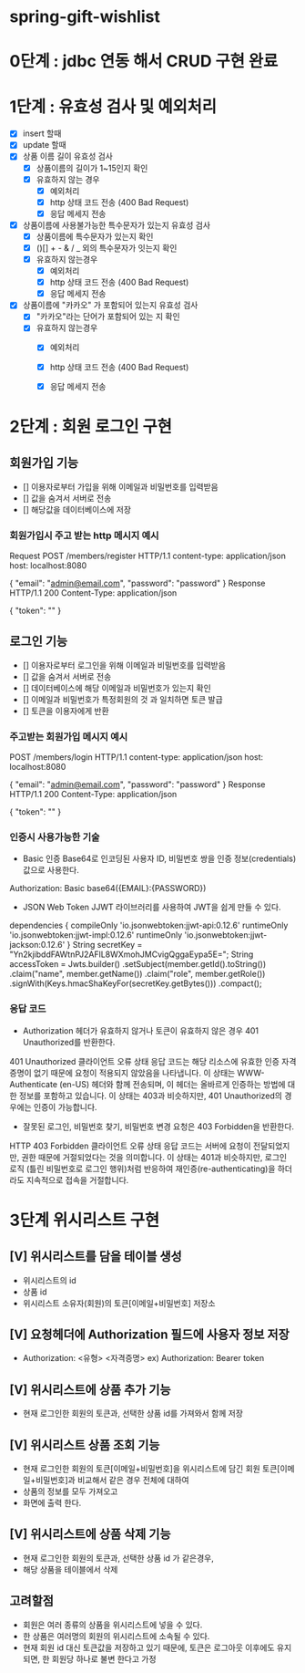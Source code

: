 # spring-gift-wishlist
# 0단계 :  jdbc 연동 해서 CRUD 구현 완료
# 1단계 : 유효성 검사 및 예외처리
- [x] insert 할때 
- [x] update 할때 
- [x] 상품 이름 길이 유효성 검사 
    - [x] 상품이름의 길이가 1~15인지 확인
    - [x] 유효하지 않는 경우
        - [x] 예외처리
        - [x] http 상태 코드 전송 (400 Bad Request)
        - [x] 응답 메세지 전송 

- [x] 상품이름에 사용불가능한 특수문자가 있는지 유효성 검사 
    - [x] 상품이름에 특수문자가 있는지 확인 
    - [x]  ()[] + - &  / _ 외의 특수문자가 잇는지 확인 
    - [x] 유효하지 않는경우
        - [x] 예외처리
        - [x] http 상태 코드 전송 (400 Bad Request)
        - [x] 응답 메세지 전송

- [x] 상품이름에 "카카오" 가 포함되어 있는지 유효성 검사 
    - [x] "카카오"라는 단어가 포함되어 있는 지 확인
    - [x] 유효하지 않는경우
        - [x] 예외처리
        - [x] http 상태 코드 전송 (400 Bad Request)
        - [x] 응답 메세지 전송


# 2단계 : 회원 로그인 구현 

## 회원가입 기능 
  - [] 이용자로부터 가입을 위해 이메일과 비밀번호를 입력받음 
  - [] 값을 숨겨서 서버로 전송 
  - [] 해당값을 데이터베이스에 저장 

### 회원가입시 주고 받는 http 메시지 예시 

Request
POST /members/register HTTP/1.1
content-type: application/json
host: localhost:8080

{
"email": "admin@email.com",
"password": "password"
}
Response
HTTP/1.1 200
Content-Type: application/json

{
"token": ""
}


## 로그인 기능 
  - [] 이용자로부터 로그인을 위해 이메일과 비밀번호를 입력받음
  - [] 값을 숨겨서 서버로 전송
  - [] 데이터베이스에 해당 이메일과 비밀번호가 있는지 확인 
  - [] 이메일과 비밀번호가 특정회원의 것 과 일치하면 토큰 발급 
  - [] 토큰을 이용자에게 반환 

### 주고받는 회원가입 메시지 예시 

POST /members/login HTTP/1.1
content-type: application/json
host: localhost:8080

{
"email": "admin@email.com",
"password": "password"
}
Response
HTTP/1.1 200
Content-Type: application/json

{
"token": ""
}


### 인증시 사용가능한 기술 
- Basic 인증
Base64로 인코딩된 사용자 ID, 비밀번호 쌍을 인증 정보(credentials) 값으로 사용한다.

Authorization: Basic base64({EMAIL}:{PASSWORD})

- JSON Web Token
JJWT 라이브러리를 사용하여 JWT을 쉽게 만들 수 있다.

dependencies {
compileOnly 'io.jsonwebtoken:jjwt-api:0.12.6'
runtimeOnly 'io.jsonwebtoken:jjwt-impl:0.12.6'
runtimeOnly 'io.jsonwebtoken:jjwt-jackson:0.12.6'
}
String secretKey = "Yn2kjibddFAWtnPJ2AFlL8WXmohJMCvigQggaEypa5E=";
String accessToken = Jwts.builder()
.setSubject(member.getId().toString())
.claim("name", member.getName())
.claim("role", member.getRole())
.signWith(Keys.hmacShaKeyFor(secretKey.getBytes()))
.compact();

### 응답 코드
- Authorization 헤더가 유효하지 않거나 토큰이 유효하지 않은 경우 401 Unauthorized를 반환한다.

401 Unauthorized 클라이언트 오류 상태 응답 코드는 해당 리소스에 유효한 인증 자격 증명이 없기 때문에 
요청이 적용되지 않았음을 나타냅니다. 이 상태는 WWW-Authenticate (en-US) 헤더와 함께 전송되며, 
이 헤더는 올바르게 인증하는 방법에 대한 정보를 포함하고 있습니다. 이 상태는 403과 비슷하지만, 
401 Unauthorized의 경우에는 인증이 가능합니다.

- 잘못된 로그인, 비밀번호 찾기, 비밀번호 변경 요청은 403 Forbidden을 반환한다.

HTTP 403 Forbidden 클라이언트 오류 상태 응답 코드는 서버에 요청이 전달되었지만, 
권한 때문에 거절되었다는 것을 의미합니다. 이 상태는 401과 비슷하지만, 로그인 로직
(틀린 비밀번호로 로그인 행위)처럼 반응하여 재인증(re-authenticating)을 하더라도 
지속적으로 접속을 거절합니다.


# 3단계 위시리스트 구현 
## [V] 위시리스트를 담을 테이블 생성  
- 위시리스트의 id 
- 상품 id
- 위시리스트 소유자(회원)의 토큰[이메일+비밀번호] 저장소 

## [V] 요청헤더에 Authorization 필드에 사용자 정보 저장 
- Authorization: <유형> <자격증명>
ex) Authorization: Bearer token 


## [V] 위시리스트에 상품 추가 기능
- 현재 로그인한 회원의 토큰과, 선택한 상품 id를 가져와서 함께 저장

## [V] 위시리스트 상품 조회 기능
- 현재 로그인한 회원의 토큰[이메일+비밀번호]을 위시리스트에 담긴 회원 토큰[이메일+비밀번호]과 비교해서 같은 경우 전체에 대하여  
- 상품의 정보를 모두 가져오고
- 화면에 출력 한다.


## [V] 위시리스트에 상품 삭제 기능  
- 현재 로그인한 회원의 토큰과, 선택한 상품 id 가 같은경우,  
- 해당 상품을 테이블에서 삭제

## 고려할점
- 회원은 여러 종류의 상품을 위시리스트에 넣을 수 있다.
- 한 상품은 여러명의 회원의 위시리스트에 소속될 수 있다. 
- 현재 회원 id 대신 토큰값을 저장하고 있기 때문에,  토큰은 로그아웃 이후에도 유지되면, 한 회원당 하나로 불변 한다고 가정 
    
